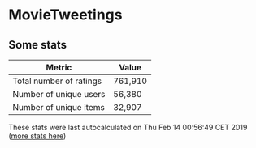 # MovieTweetings
## Some stats

Metric | Value
--- | ---
Total number of ratings                 | 761,910
Number of unique users                  | 56,380
Number of unique items                  | 32,907
These stats were last autocalculated on Thu Feb 14 00:56:49 CET 2019  ([more stats here](./stats.md))


